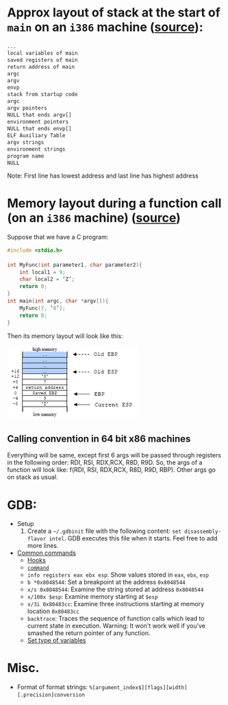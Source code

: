 # Approx layout of stack at the start of `main` on an `i386` machine ([source](https://www.win.tue.nl/~aeb/linux/hh/stack-layout.html)):
```
...
local variables of main
saved registers of main
return address of main
argc
argv
envp
stack from startup code
argc
argv pointers
NULL that ends argv[]
environment pointers
NULL that ends envp[]
ELF Auxiliary Table
argv strings
environment strings
program name
NULL
```
Note: First line has lowest address and last line has highest address

# Memory layout during a function call (on an `i386` machine) ([source](https://www.tenouk.com/Bufferoverflowc/Bufferoverflow2a.html))

Suppose that we have a C program:
```c
#include <stdio.h>

int MyFunc(int parameter1, char parameter2){
    int local1 = 9;
    char local2 = ‘Z’;
    return 0;
}
int main(int argc, char *argv[]){
    MyFunc(7, ‘8’);
    return 0;
}
```

Then its memory layout will look like this:

![Memory Layout](/images/memlayout_fncall.png)

## Calling convention in 64 bit x86 machines
Everything will be same, except first 6 args will be passed through registers in the following order: RDI, RSI, RDX,RCX, R8D, R9D. So, the args of a function will look like: f(RDI, RSI, RDX,RCX, R8D, R9D, RBP). Other args go on stack as usual.

# GDB:
- Setup
   1. Create a `~/.gdbinit` file with the following content: `set disassembly-flavor intel`. GDB executes this file when it starts. Feel free to add more lines.
- [Common commands](https://ccrma.stanford.edu/~jos/stkintro/Useful_commands_gdb.html)
   - [Hooks](https://sourceware.org/gdb/onlinedocs/gdb/Hooks.html)
   - [`command`](https://youtu.be/ZHghwsTRyzQ?t=290)
   - `info registers eax ebx esp`: Show values stored in `eax`, `ebx`, `esp`
   - `b *0x8048544`: Set a breakpoint at the address `0x8048544`
   - `x/s 0x8048544`: Examine the string stored at address `0x8048544`
   - `x/100x $esp`: Examine memory starting at `$esp`
   - `x/3i 0x80483cc`: Examine three instructions starting at memory location `0x80483cc`
   - `backtrace`: Traces the sequence of function calls which lead to current state in execution. Warning: It won't work well if you've smashed the return pointer of any function.
   - [Set type of variables](https://youtu.be/TfJrU95q1J4?t=538)

# Misc.
- Format of format strings: `%[argument_index$][flags][width][.precision]conversion`
